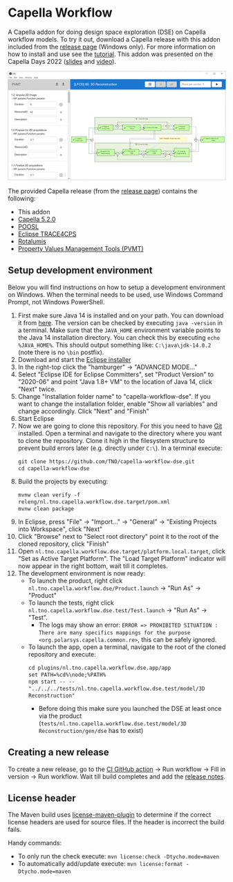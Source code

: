 # Capella Workflow 

A Capella addon for doing design space exploration (DSE) on Capella workflow models. To try it out, download a Capella release with this addon included from the [release page](https://github.com/TNO/capella-workflow-dse/releases) (Windows only). For more information on how to install and use see the [tutorial](tutorial.pdf). This addon was presented on the Capella Days 2022 ([slides](https://www.slideshare.net/Obeo_corp/capelladays2022-thermofisher-esi-tno-a-method-for-quantitative-evaluation-of-functional-chains-supported-by-a-capella-addon) and [video](https://www.youtube.com/watch?v=BEYfcVq2glo&list=PLfrEYVpSGVLzbLqLJCohL_Cfgu8EzuXtr&index=2)).

![](images/dse.png)

The provided Capella release (from the [release page](https://github.com/TNO/capella-workflow-dse/releases)) contains the following:
- This addon
- [Capella 5.2.0](https://www.eclipse.org/capella/)
- [POOSL](https://www.poosl.org/)
- [Eclipse TRACE4CPS](https://projects.eclipse.org/projects/technology.trace4cps)
- [Rotalumis](https://www.es.ele.tue.nl/poosl/Tools/rotalumis/)
- [Property Values Management Tools (PVMT)](https://www.eclipse.org/capella/addons.html)

## Setup development environment
Below you will find instructions on how to setup a development environment on Windows. When the terminal needs to be used, use Windows Command Prompt, not Windows PowerShell.
1. First make sure Java 14 is installed and on your path. You can download it from [here](https://adoptopenjdk.net/releases.html?variant=openjdk14&jvmVariant=hotspot). The version can be checked by executing `java -version` in a terminal. Make sure that the `JAVA_HOME` environment variable points to the Java 14 installation directory. You can check this by executing `echo %JAVA_HOME%`. This should output something like: `C:\java\jdk-14.0.2` (note there is no `\bin` postfix).
1. Download and start the [Eclipse installer](https://www.eclipse.org/downloads/)
1. In the right-top click the "hamburger" -> "ADVANCED MODE..."
1. Select "Eclipse IDE for Eclipse Committers", set "Product Version" to "2020-06" and point "Java 1.8+ VM" to the location of Java 14, click "Next" twice.
1. Change "Installation folder name" to "capella-workflow-dse". If you want to change the installation folder, enable "Show all variables" and change accordingly. Click "Next" and "Finish"
1. Start Eclipse
1. Now we are going to clone this repository. For this you need to have [Git](https://git-scm.com/) installed. Open a terminal and navigate to the directory where you want to clone the repository. Clone it high in the filesystem structure to prevent build errors later (e.g. directly under `C:\`). In a terminal execute:
    ```
    git clone https://github.com/TNO/capella-workflow-dse.git
    cd capella-workflow-dse
    ```
1. Build the projects by executing:
    ```
    mvnw clean verify -f releng/nl.tno.capella.workflow.dse.target/pom.xml
    mvnw clean package
    ```
1. In Eclipse, press "File" -> "Import..." -> "General" -> "Existing Projects into Workspace", click "Next"
1. Click "Browse" next to "Select root directory" point it to the root of the cloned repository, click "Finish"
1. Open `nl.tno.capella.workflow.dse.target/platform.local.target`, click "Set as Active Target Platform". The "Load Target Platform" indicator will now appear in the right bottom, wait till it completes.
1. The development environment is now ready:
    - To launch the product, right click `nl.tno.capella.workflow.dse/Product.launch` -> "Run As" -> "Product"
    - To launch the tests, right click `nl.tno.capella.workflow.dse.test/Test.launch` -> "Run As" -> "Test". 
        - The logs may show an error: `ERROR => PROHIBITED SITUATION : There are many specifics mappings for the purpose <org.polarsys.capella.common.re>`, this can be safely ignored.
    - To launch the app, open a terminal, navigate to the root of the cloned repository and execute:
        ```
        cd plugins/nl.tno.capella.workflow.dse.app/app
        set PATH=%cd%\node;%PATH%
        npm start -- -- "../../../tests/nl.tno.capella.workflow.dse.test/model/3D Reconstruction"
        ```
        - Before doing this make sure you launched the DSE at least once via the product (`tests/nl.tno.capella.workflow.dse.test/model/3D Reconstruction/gen/dse` has to exist)

## Creating a new release
To create a new release, go to the [CI GitHub action](https://github.com/TNO/capella-workflow-dse/actions/workflows/ci.yml) -> Run workflow -> Fill in version -> Run workflow. Wait till build completes and add the [release notes](https://github.com/TNO/capella-workflow-dse/releases).

## License header
The Maven build uses [license-maven-plugin](https://github.com/mycila/license-maven-plugin) to determine if the correct license headers are used for source files. If the header is incorrect the build fails.

Handy commands:
- To only run the check execute: `mvn license:check -Dtycho.mode=maven`
- To automatically add/update execute: `mvn license:format -Dtycho.mode=maven`
